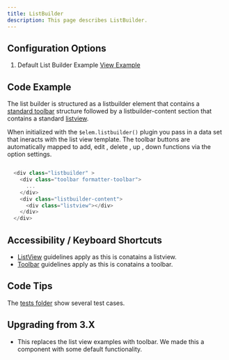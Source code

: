 ```yaml
---
title: ListBuilder  
description: This page describes ListBuilder.
---
```


## Configuration Options

1. Default List Builder Example [View Example]( ../components/listbuilder/example-index)

## Code Example

The list builder is structured as a listbuilder element that contains a [standard toolbar]( ../components/toolbar) structure followed by a listbuilder-content section that contains a standard [listview]( ../components/listview).

When initialized with the `$elem.listbuilder()` plugin you pass in a data set that ineracts with the list view template. The toolbar buttons are automatically mapped to add, edit , delete , up , down functions via the option settings.

```javascript

  <div class="listbuilder" >
    <div class="toolbar formatter-toolbar">
      ...
    </div>
    <div class="listbuilder-content">
      <div class="listview"></div>
    </div>
  </div>


```

## Accessibility / Keyboard Shortcuts

-   [ListView](../components/listview) guidelines apply as this is conatains a listview.
-   [Toolbar](../components/toolbar) guidelines apply as this is conatains a toolbar.

## Code Tips

The [tests folder](../components/listbuilder/index) show several test cases.

## Upgrading from 3.X

- This replaces the list view examples with toolbar. We made this a component with some default functionality.
